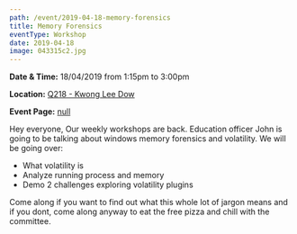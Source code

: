 ```yaml
---
path: /event/2019-04-18-memory-forensics
title: Memory Forensics
eventType: Workshop
date: 2019-04-18
image: 043315c2.jpg
---
```


**Date & Time:** 18/04/2019 from 1:15pm to 3:00pm

**Location:** [Q218 - Kwong Lee Dow](https://maps.unimelb.edu.au/parkville/building/263)

**Event Page:** [null](null)


Hey everyone,
Our weekly workshops are back. Education officer John is going to be talking about windows memory forensics and volatility. 
We will be going over:
- What volatility is
- Analyze running process and memory
- Demo 2 challenges exploring volatility plugins

Come along if you want to find out what this whole lot of jargon means and if you dont, come along anyway to eat the free pizza and chill with the committee.